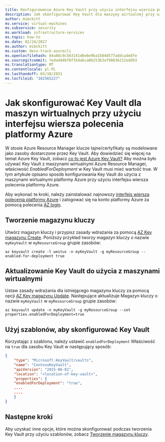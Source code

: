 ```yaml
---
title: Konfigurowanie Azure Key Vault przy użyciu interfejsu wiersza polecenia
description: Jak skonfigurować Key Vault dla maszyny wirtualnej przy użyciu interfejsu wiersza polecenia platformy Azure.
author: mimckitt
ms.service: virtual-machines
ms.subservice: security
ms.workload: infrastructure-services
ms.topic: how-to
ms.date: 02/24/2017
ms.author: mimckitt
ms.custom: devx-track-azurecli
ms.openlocfilehash: 84a88c9c563141d6e6e9ba1584d577addcade8fe
ms.sourcegitcommit: 7edadd4bf8f354abca0b253b3af98836212edd93
ms.translationtype: MT
ms.contentlocale: pl-PL
ms.lasthandoff: 03/10/2021
ms.locfileid: "102565227"
---
```

# <a name="how-to-set-up-key-vault-for-virtual-machines-with-the-azure-cli"></a>Jak skonfigurować Key Vault dla maszyn wirtualnych przy użyciu interfejsu wiersza polecenia platformy Azure

W stosie Azure Resource Manager klucze tajne/certyfikaty są modelowane jako zasoby dostarczone przez Key Vault. Aby dowiedzieć się więcej na temat Azure Key Vault, zobacz [co to jest Azure Key Vault?](../../key-vault/general/overview.md) Aby można było używać Key Vault z maszynami wirtualnymi Azure Resource Manager, właściwość *EnabledForDeployment* w Key Vault musi mieć wartość true. W tym artykule opisano sposób konfigurowania Key Vault do użycia z maszynami wirtualnymi platformy Azure przy użyciu interfejsu wiersza polecenia platformy Azure. 

Aby wykonać te kroki, należy zainstalować najnowszy [interfejs wiersza polecenia platformy Azure](/cli/azure/install-az-cli2) i zalogować się na konto platformy Azure za pomocą polecenia [AZ login](/cli/azure/reference-index).

## <a name="create-a-key-vault"></a>Tworzenie magazynu kluczy
Utwórz magazyn kluczy i przypisz zasady wdrażania za pomocą [AZ Key magazynu Create](/cli/azure/keyvault). Poniższy przykład tworzy magazyn kluczy o nazwie `myKeyVault` w `myResourceGroup` grupie zasobów:

```azurecli
az keyvault create -l westus -n myKeyVault -g myResourceGroup --enabled-for-deployment true
```

## <a name="update-a-key-vault-for-use-with-vms"></a>Aktualizowanie Key Vault do użycia z maszynami wirtualnymi
Ustaw zasady wdrażania dla istniejącego magazynu kluczy za pomocą opcji [AZ Key magazynu Update](/cli/azure/keyvault). Następujące aktualizuje Magazyn kluczy o nazwie `myKeyVault` w `myResourceGroup` grupie zasobów:

```azurecli
az keyvault update -n myKeyVault -g myResourceGroup --set properties.enabledForDeployment=true
```

## <a name="use-templates-to-set-up-key-vault"></a>Użyj szablonów, aby skonfigurować Key Vault
Korzystając z szablonu, należy ustawić `enabledForDeployment` Właściwość na `true` dla zasobu Key Vault w następujący sposób:

```json
{
    "type": "Microsoft.KeyVault/vaults",
    "name": "ContosoKeyVault",
    "apiVersion": "2015-06-01",
    "location": "<location-of-key-vault>",
    "properties": {
    "enabledForDeployment": "true",
    ....
    ....
    }
}
```

## <a name="next-steps"></a>Następne kroki
Aby uzyskać inne opcje, które można skonfigurować podczas tworzenia Key Vault przy użyciu szablonów, zobacz [Tworzenie magazynu kluczy](https://azure.microsoft.com/documentation/templates/101-key-vault-create/).
